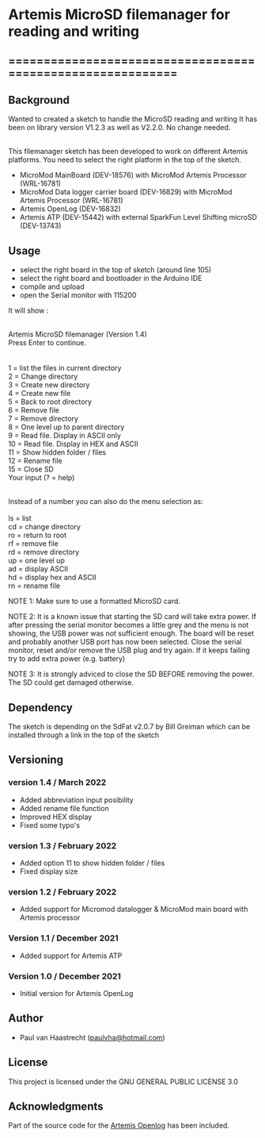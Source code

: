 # Artemis MicroSD filemanager for reading and writing
## ===========================================================

## Background
Wanted to created a sketch to handle the MicroSD reading and writing
It has been on library version V1.2.3 as well as V2.2.0. No change needed.

<br> This filemanager sketch has been developed to work on different Artemis platforms.
You need to select the right platform in the top of the sketch.

* MicroMod MainBoard (DEV-18576) with MicroMod Artemis Processor (WRL-16781)
* MicroMod Data logger carrier board (DEV-16829) with MicroMod Artemis Processor (WRL-16781)
* Artemis OpenLog (DEV-16832)
* Artemis ATP (DEV-15442) with external SparkFun Level Shifting microSD (DEV-13743)

## Usage
* select the right board in the top of sketch (around line 105)
* select the right board and bootloader in the Arduino IDE
* compile and upload
* open the Serial monitor with 115200

It will show :

<br>Artemis MicroSD filemanager (Version 1.4)
<br>Press Enter to continue.
<br>
<br>
<br>1  = list the files in current directory
<br>2  = Change directory
<br>3  = Create new directory
<br>4  = Create new file
<br>5  = Back to root directory
<br>6  = Remove file
<br>7  = Remove directory
<br>8  = One level up to parent directory
<br>9  = Read file. Display in ASCII only
<br>10 = Read file. Display in HEX and ASCII
<br>11 = Show hidden folder / files
<br>12 = Rename file
<br>15 = Close SD
<br>Your input (? = help)

<br>Instead of a number you can also do the menu selection as:
<br>
<br>ls = list
<br>cd = change directory
<br>ro = return to root
<br>rf = remove file
<br>rd = remove directory
<br>up = one level up
<br>ad = display ASCII
<br>hd = display hex and ASCII
<br>rn = rename file
<br>

NOTE 1:
Make sure to use a formatted MicroSD card.

NOTE 2:
It is a known issue that starting the SD card will take extra power. If after pressing <enter> the serial monitor becomes a little grey and the menu is not showing, the USB power was not sufficient enough. The board will be reset and probably another USB port has now been selected. Close the serial monitor, reset and/or remove the USB plug and try again. If it keeps failing try to add extra power (e.g. battery)

NOTE 3:
It is strongly adviced to close the SD BEFORE removing the power. The SD could get damaged otherwise.

## Dependency
The sketch is depending on the SdFat v2.0.7 by Bill Greiman which can be installed through a link in the top of the sketch

## Versioning
### version 1.4 / March 2022
 * Added abbreviation input posibility
 * Added rename file function
 * Improved HEX display
 * Fixed some typo's

### version 1.3 / February 2022
 * Added option 11 to show hidden folder / files
 * Fixed display size

### version 1.2 / February 2022
 * Added support for Micromod datalogger & MicroMod main board with Artemis processor

### Version 1.1 / December 2021
 * Added support for Artemis ATP

### Version 1.0 / December 2021
 * Initial version for Artemis OpenLog

## Author
 * Paul van Haastrecht (paulvha@hotmail.com)

## License
This project is licensed under the GNU GENERAL PUBLIC LICENSE 3.0

## Acknowledgments
Part of the source code for the [Artemis Openlog](https://github.com/sparkfun/OpenLog_Artemis) has been included.
